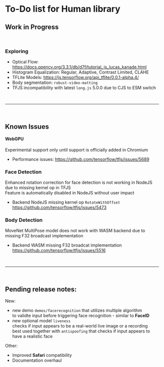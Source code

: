 # To-Do list for Human library

## Work in Progress

<br>

### Exploring

- Optical Flow: <https://docs.opencv.org/3.3.1/db/d7f/tutorial_js_lucas_kanade.html>
- Histogram Equalization: Regular, Adaptive, Contrast Limited, CLAHE
- TFLite Models: <https://js.tensorflow.org/api_tflite/0.0.1-alpha.4/>
- Body segmentation: `robust-video-matting`
- TFJS incompatibility with latest `long.js` 5.0.0 due to CJS to ESM switch

<br><hr><br>

## Known Issues

#### WebGPU

Experimental support only until support is officially added in Chromium
- Performance issues:
  <https://github.com/tensorflow/tfjs/issues/5689>

### Face Detection

Enhanced rotation correction for face detection is not working in NodeJS due to missing kernel op in TFJS  
Feature is automatically disabled in NodeJS without user impact  

- Backend NodeJS missing kernel op `RotateWithOffset`  
  <https://github.com/tensorflow/tfjs/issues/5473>  

### Body Detection

MoveNet MultiPose model does not work with WASM backend due to missing F32 broadcast implementation

- Backend WASM missing F32 broadcat implementation  
  <https://github.com/tensorflow/tfjs/issues/5516>  

<br><hr><br>

## Pending release notes:

New:
- new demo `demos/facerecognition` that utilizes multiple algorithm  
  to validte input before triggering face recognition - similar to **FaceID**
- new optional model `liveness`  
  checks if input appears to be a real-world live image or a recording  
  best used together with `antispoofing` that checks if input appears to have a realistic face

Other:
- Improved **Safari** compatibility
- Documentation overhaul
